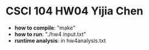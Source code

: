 # CSCI 104 HW04 Yijia Chen

- **how to compile**: "make"
- **how to run**: "./hw4 input.txt"
- **runtime analysis**: in hw4analysis.txt